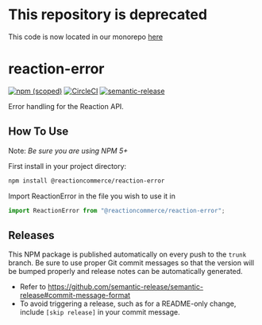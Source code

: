 # This repository is deprecated

This code is now located in our monorepo [here](https://github.com/reactioncommerce/reaction/tree/trunk/packages/reaction-error)


# reaction-error


[![npm (scoped)](https://img.shields.io/npm/v/@reactioncommerce/reaction-error.svg)](https://www.npmjs.com/package/@reactioncommerce/reaction-error)
[![CircleCI](https://circleci.com/gh/reactioncommerce/reaction-error.svg?style=svg)](https://circleci.com/gh/reactioncommerce/reaction-error)
[![semantic-release](https://img.shields.io/badge/%20%20%F0%9F%93%A6%F0%9F%9A%80-semantic--release-e10079.svg)](https://github.com/semantic-release/semantic-release)

Error handling for the Reaction API.

## How To Use

Note: _Be sure you are using NPM 5+_

First install in your project directory:

```bash
npm install @reactioncommerce/reaction-error
```

Import ReactionError in the file you wish to use it in

```js
import ReactionError from "@reactioncommerce/reaction-error";
```

## Releases

This NPM package is published automatically on every push to the `trunk` branch. Be sure to use proper Git commit messages so that the version will be bumped properly and release notes can be automatically generated.

- Refer to https://github.com/semantic-release/semantic-release#commit-message-format
- To avoid triggering a release, such as for a README-only change, include `[skip release]` in your commit message.
